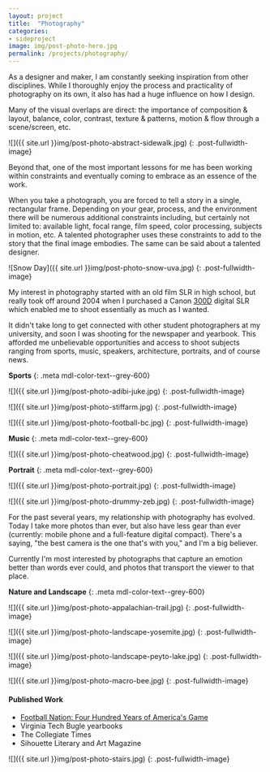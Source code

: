 ```yaml
---
layout: project
title:  "Photography"
categories: 
- sideproject
image: img/post-photo-hero.jpg
permalink: /projects/photography/
---
```

As a designer and maker, I am constantly seeking inspiration from other disciplines. While I thoroughly enjoy the process and practicality  of photography on its own, it also has had a huge influence on how I design. 

Many of the visual overlaps are direct: the importance of composition & layout, balance, color, contrast, texture & patterns, motion & flow through a scene/screen, etc. 

![]({{ site.url }}img/post-photo-abstract-sidewalk.jpg)
{: .post-fullwidth-image}

Beyond that, one of the most important lessons for me has been working within constraints and eventually coming to embrace as an essence of the work. 

When you take a photograph, you are forced to tell a story in a single, rectangular frame. Depending on your gear, process, and the environment there will be numerous additional constraints including, but certainly not limited to: available light, focal range, film speed, color processing, subjects in motion, etc. A talented photographer uses these constraints to add to the story that the final image embodies.  The same can be said about a talented designer. 

![Snow Day]({{ site.url }}img/post-photo-snow-uva.jpg)
{: .post-fullwidth-image}

My interest in photography started with an old film SLR in high school, but really took off around 2004 when I purchased a Canon [300D](https://en.wikipedia.org/wiki/Canon_EOS_300D) digital SLR which enabled me to shoot essentially as much as I wanted.

It didn't take long to get connected with other student photographers at my university, and soon I was shooting for the newspaper and yearbook. This afforded me unbelievable opportunities and access to shoot subjects ranging from sports, music, speakers, architecture, portraits, and of course news. 

**Sports**
{: .meta mdl-color-text--grey-600}

![]({{ site.url }}img/post-photo-adibi-juke.jpg)
{: .post-fullwidth-image}

![]({{ site.url }}img/post-photo-stiffarm.jpg)
{: .post-fullwidth-image}

![]({{ site.url }}img/post-photo-football-bc.jpg)
{: .post-fullwidth-image}

**Music**
{: .meta mdl-color-text--grey-600}

![]({{ site.url }}img/post-photo-cheatwood.jpg)
{: .post-fullwidth-image}

**Portrait**
{: .meta mdl-color-text--grey-600}

![]({{ site.url }}img/post-photo-portrait.jpg)
{: .post-fullwidth-image}

![]({{ site.url }}img/post-photo-drummy-zeb.jpg)
{: .post-fullwidth-image}

For the past several years, my relationship with photography has evolved. Today I take more photos than ever, but also have less gear than ever (currently: mobile phone and a full-feature digital compact). There's a saying, "the best camera is the one that's with you," and I'm a big believer. 

Currently I'm most interested by photographs that capture an emotion better than words ever could, and photos that transport the viewer to that place.

**Nature and Landscape**
{: .meta mdl-color-text--grey-600}

![]({{ site.url }}img/post-photo-appalachian-trail.jpg)
{: .post-fullwidth-image}

![]({{ site.url }}img/post-photo-landscape-yosemite.jpg)
{: .post-fullwidth-image}

![]({{ site.url }}img/post-photo-landscape-peyto-lake.jpg)
{: .post-fullwidth-image}

![]({{ site.url }}img/post-photo-macro-bee.jpg)
{: .post-fullwidth-image}

#### Published Work

- [Football Nation: Four Hundred Years of America's Game](http://amzn.to/1SAtH7E)
- Virginia Tech Bugle yearbooks
- The Collegiate Times
- Sihouette Literary and Art Magazine

![]({{ site.url }}img/post-photo-stairs.jpg)
{: .post-fullwidth-image}
